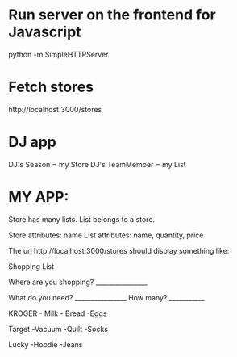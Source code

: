 # Run server on the frontend for Javascript
python -m SimpleHTTPServer

# Fetch stores
http://localhost:3000/stores  

# DJ app
DJ's Season = my Store
DJ's TeamMember = my List

# MY APP:

Store has many lists.
List belongs to a store.

Store attributes: name
List attributes: name, quantity, price

The url http://localhost:3000/stores should display something like:

Shopping List

Where are you shopping? ________________ <submit> 

What do you need? ________________ <submit> How many? ___________ <submit> 

KROGER
    - Milk
    - Bread
    -Eggs

Target
    -Vacuum
    -Quilt
    -Socks

Lucky
    -Hoodie
    -Jeans